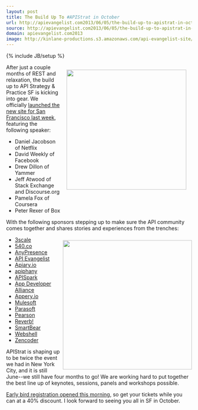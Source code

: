```yaml
---
layout: post
title: The Build Up To #APIStrat in October
url: http://apievangelist.com2013/06/05/the-build-up-to-apistrat-in-october/
source: http://apievangelist.com2013/06/05/the-build-up-to-apistrat-in-october/
domain: apievangelist.com2013
image: http://kinlane-productions.s3.amazonaws.com/api-evangelist-site/blog/apistrat-sf-1.png
---
```

{% include JB/setup %}
<p><a href="http://www.apistrategyconference.com/2013SF/index.php"><img style="padding: 15px;" src="https://s3.amazonaws.com/kinlane-productions/events/api-strategy-practice-sf/apistrat-sf-1.png" alt="" width="325" align="right" /></a></p>
<p>After just a couple months of REST and relaxation, the build up to API Strategy &amp; Practice SF is kicking into gear. We officially <a href="http://www.apistrategyconference.com//2013SF/2013/05/31/kicking-of-apistrat-in-san-francisco-october-23-25-2013/">launched the new site for San Francisco last week</a>, featuring the following speaker:</p>
<ul class="mainlist">
<li>Daniel Jacobson of Netflix</li>
<li>David Weekly of Facebook</li>
<li>Drew Dillon of Yammer</li>
<li>Jeff Atwood of Stack Exchange and Discourse.org</li>
<li>Pamela Fox of Coursera</li>
<li>Peter Rexer of Box</li>
</ul>
<p>With the following sponsors stepping up to make sure the API community comes together and shares stories and experiences from the trenches:</p>
<p><a href="http://www.apistrategyconference.com/2013SF/index.php"><img style="padding-top: 10px;" src="https://s3.amazonaws.com/kinlane-productions/events/api-strategy-practice-sf/apistrat-sf-2.png" alt="" width="350" align="right" /></a></p>
<ul class="mainlist">
<li><a href="http://3scale.net/" target="_blank">3scale</a></li>
<li><a href="http://540.co/" target="_blank">540.co</a></li>
<li><a href="http://www.anypresence.com/" target="_blank">AnyPresence</a></li>
<li><a href="/" target="_blank">API Evangelist</a></li>
<li><a href="http://apiary.io/" target="_blank">Apiary.io</a></li>
<li><a href="http://www.apiphany.com/" target="_blank">apiphany</a></li>
<li><a href="http://apispark.com/" target="_blank">APISpark</a></li>
<li><a href="http://appdevelopersalliance.org/" target="_blank">App Developer Alliance</a></li>
<li><a href="http://appery.io?utm_source=listing&amp;utm_medium=web&amp;utm_campaign=apistratsf2013" target="_blank">Appery.io</a></li>
<li><a href="http://www.mulesoft.com/" target="_blank">Mulesoft</a></li>
<li><a href="http://www.parasoft.com/jsp/home.jsp" target="_blank">Parasoft</a></li>
<li><a href="http://developer.pearson.com/" target="_blank">Pearson</a></li>
<li><a href="http://helloreverb.com/" target="_blank">Reverb!</a></li>
<li><a href="http://smartbear.com/" target="_blank">SmartBear</a></li>
<li><a href="http://webshell.io/" target="_blank">Webshell</a></li>
<li><a href="http://zencoder.com/en/" target="_blank">Zencoder</a></li>
</ul>
<p>APIStrat is shaping up to be twice the event we had in New York City, and it is still June--we still have four months to go! We are working hard to put together the best line up of keynotes, sessions, panels and workshops possible.</p>
<p><a href="http://www.apistrategyconference.com//2013SF/2013/06/05/first-batch-of-early-bird-tickets-are-on-sale-for-apistrat/">Early bird registration opened this morning</a>, so get your tickets while you can at a 40% discount. I look forward to seeing you all in SF in October.</p>
